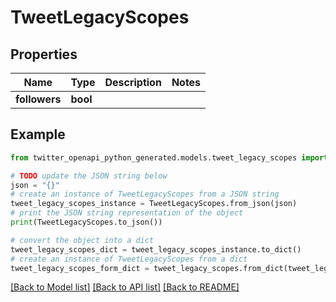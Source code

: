 # TweetLegacyScopes


## Properties

Name | Type | Description | Notes
------------ | ------------- | ------------- | -------------
**followers** | **bool** |  | 

## Example

```python
from twitter_openapi_python_generated.models.tweet_legacy_scopes import TweetLegacyScopes

# TODO update the JSON string below
json = "{}"
# create an instance of TweetLegacyScopes from a JSON string
tweet_legacy_scopes_instance = TweetLegacyScopes.from_json(json)
# print the JSON string representation of the object
print(TweetLegacyScopes.to_json())

# convert the object into a dict
tweet_legacy_scopes_dict = tweet_legacy_scopes_instance.to_dict()
# create an instance of TweetLegacyScopes from a dict
tweet_legacy_scopes_form_dict = tweet_legacy_scopes.from_dict(tweet_legacy_scopes_dict)
```
[[Back to Model list]](../README.md#documentation-for-models) [[Back to API list]](../README.md#documentation-for-api-endpoints) [[Back to README]](../README.md)



